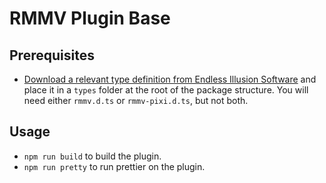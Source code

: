 # RMMV Plugin Base

## Prerequisites 
* [Download a relevant type definition from Endless Illusion Software](https://endlessillusoft.com/rpgmakermv-intellisense/) and place it in a `types` folder at the root of the package structure. You will need either `rmmv.d.ts` or `rmmv-pixi.d.ts`, but not both.

## Usage
* `npm run build` to build the plugin.
* `npm run pretty` to run prettier on the plugin.